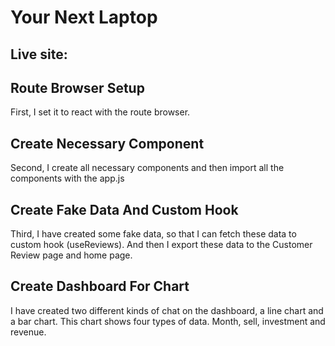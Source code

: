 # Your Next Laptop



## Live site:



## Route Browser Setup

First, I set it to react with the route browser.


## Create Necessary Component

Second, I create all necessary components and then import all the components with the app.js

## Create Fake Data And Custom Hook

Third, I have created some fake data, so that I can fetch these data to  custom hook (useReviews). And then I export these data to the Customer Review page and home page.

## Create Dashboard For Chart

I have created two different kinds of chat on the dashboard, a line chart and a bar chart. This chart shows four types of data. Month, sell, investment and revenue. 

